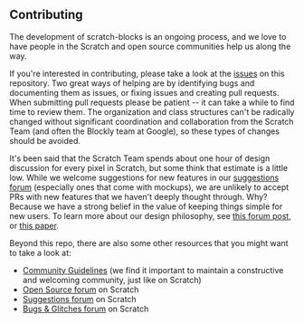 ## Contributing
The development of scratch-blocks is an ongoing process,
and we love to have people in the Scratch and open source communities help us along the way.

If you're interested in contributing, please take a look at the
[issues](https://github.com/LLK/scratch-blocks/issues) on this repository.
Two great ways of helping are by identifying bugs and documenting them as issues,
or fixing issues and creating pull requests. When submitting pull requests please be patient
-- it can take a while to find time to review them.
The organization and class structures can't be radically changed without significant coordination
and collaboration from the Scratch Team (and often the Blockly team at Google), so these types of changes should be avoided.

It's been said that the Scratch Team spends about one hour of design discussion for every pixel in Scratch,
but some think that estimate is a little low. While we welcome suggestions for new features in our
[suggestions forum](https://scratch.mit.edu/discuss/1/) (especially ones that come with mockups), we are unlikely to accept PRs with
new features that we haven't deeply thought through. Why? Because we have a strong belief
in the value of keeping things simple for new users. To learn more about our design philosophy,
see [this forum post](http://scratch.mit.edu/discuss/post/1576/), or
[this paper](http://web.media.mit.edu/~jmaloney/papers/ScratchLangAndEnvironment.pdf).

Beyond this repo, there are also some other resources that you might want to take a look at:
* [Community Guidelines](https://github.com/LLK/scratch-www/wiki/Community-Guidelines) (we find it important to maintain a constructive and welcoming community, just like on Scratch)
* [Open Source forum](https://scratch.mit.edu/discuss/49/) on Scratch
* [Suggestions forum](https://scratch.mit.edu/discuss/1/) on Scratch
* [Bugs & Glitches forum](https://scratch.mit.edu/discuss/3/) on Scratch

